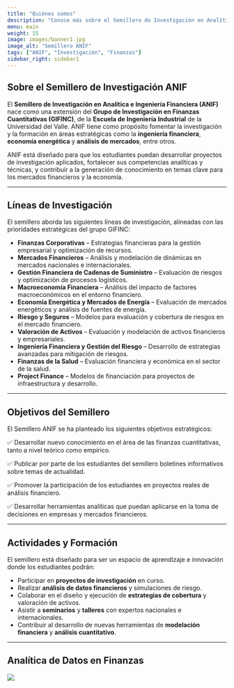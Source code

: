 ```yaml
---
title: "Quiénes somos"
description: "Conoce más sobre el Semillero de Investigación en Analítica e Ingeniería Financiera (ANIF)."
menu: main
weight: 15
image: images/banner1.jpg
image_alt: "Semillero ANIF"
tags: ["ANIF", "Investigación", "Finanzas"]
sidebar_right: sidebar1
---
```


## Sobre el Semillero de Investigación ANIF

El **Semillero de Investigación en Analítica e Ingeniería Financiera (ANIF)** nace como una extensión del **Grupo de Investigación en Finanzas Cuantitativas (GIFINC)**, de la **Escuela de Ingeniería Industrial** de la Universidad del Valle. ANIF tiene como propósito fomentar la investigación y la formación en áreas estratégicas como la **ingeniería financiera**, **economía energética** y **análisis de mercados**, entre otros.

ANIF está diseñado para que los estudiantes puedan desarrollar proyectos de investigación aplicados, fortalecer sus competencias analíticas y técnicas, y contribuir a la generación de conocimiento en temas clave para los mercados financieros y la economía.

---

## Líneas de Investigación

El semillero aborda las siguientes líneas de investigación, alineadas con las prioridades estratégicas del grupo GIFINC:

- **Finanzas Corporativas** – Estrategias financieras para la gestión empresarial y optimización de recursos.  
- **Mercados Financieros** – Análisis y modelación de dinámicas en mercados nacionales e internacionales.  
- **Gestión Financiera de Cadenas de Suministro** – Evaluación de riesgos y optimización de procesos logísticos.  
- **Macroeconomía Financiera** – Análisis del impacto de factores macroeconómicos en el entorno financiero.  
- **Economía Energética y Mercados de Energía** – Evaluación de mercados energéticos y análisis de fuentes de energía.  
- **Riesgo y Seguros** – Modelos para evaluación y cobertura de riesgos en el mercado financiero.  
- **Valoración de Activos** – Evaluación y modelación de activos financieros y empresariales.  
- **Ingeniería Financiera y Gestión del Riesgo** – Desarrollo de estrategias avanzadas para mitigación de riesgos.  
- **Finanzas de la Salud** – Evaluación financiera y económica en el sector de la salud.  
- **Project Finance** – Modelos de financiación para proyectos de infraestructura y desarrollo.  

---

## Objetivos del Semillero

El Semillero ANIF se ha planteado los siguientes objetivos estratégicos:

✅ Desarrollar nuevo conocimiento en el área de las finanzas cuantitativas, tanto a nivel teórico como empírico. 

✅ Publicar  por parte de los estudiantes del semillero boletines informativos sobre temas de actualidad.

✅ Promover la participación de los estudiantes en proyectos reales de análisis financiero.  

✅ Desarrollar herramientas analíticas que puedan aplicarse en la toma de decisiones en empresas y mercados financieros.  

---

## Actividades y Formación

El semillero está diseñado para ser un espacio de aprendizaje e innovación donde los estudiantes podrán:  

- Participar en **proyectos de investigación** en curso.  
- Realizar **análisis de datos financieros** y simulaciones de riesgo.  
- Colaborar en el diseño y ejecución de **estrategias de cobertura** y valoración de activos.  
- Asistir a **seminarios** y **talleres** con expertos nacionales e internacionales.  
- Contribuir al desarrollo de nuevas herramientas de **modelación financiera** y **análisis cuantitativo**.  


---

## Analítica de Datos en Finanzas


![](/images/Imagen1.png)




